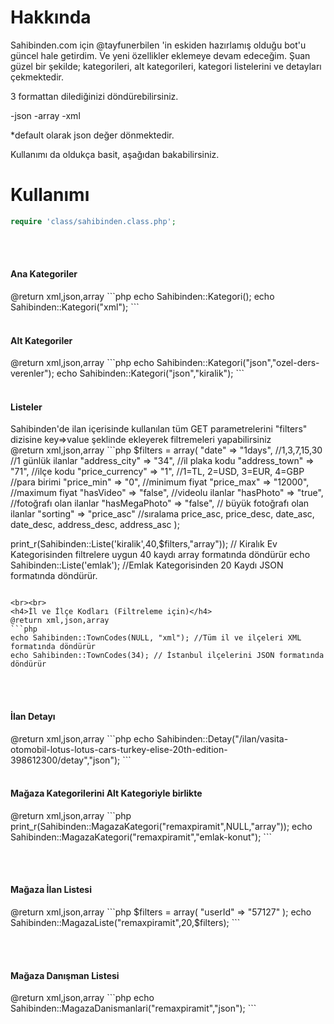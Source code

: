 Hakkında
====================

Sahibinden.com için @tayfunerbilen 'in eskiden hazırlamış olduğu bot'u güncel hale getirdim. Ve yeni özellikler eklemeye devam edeceğim. 
Şuan güzel bir şekilde; kategorileri, alt kategorileri, kategori listelerini ve detayları çekmektedir.

3 formattan dilediğinizi döndürebilirsiniz.

-json
-array
-xml


*default olarak json değer dönmektedir.



Kullanımı da oldukça basit, aşağıdan bakabilirsiniz.



Kullanımı
====================

```php
require 'class/sahibinden.class.php';
```

<br><br>
<h4>Ana Kategoriler</h4>
@return xml,json,array
```php
echo Sahibinden::Kategori();
echo Sahibinden::Kategori("xml");
```
<br><br>
<h4>Alt Kategoriler</h4>
@return xml,json,array
```php
echo Sahibinden::Kategori("json","ozel-ders-verenler");
echo Sahibinden::Kategori("json","kiralik");
```
<br><br>
<h4>Listeler</h4>
Sahibinden'de ilan içerisinde kullanılan tüm GET parametrelerini "filters" dizisine key=>value şeklinde ekleyerek filtremeleri yapabilirsiniz<br>
@return xml,json,array
```php
 $filters = array(
     "date" => "1days", //1,3,7,15,30  //1 günlük ilanlar
     "address_city" => "34", //il plaka kodu
     "address_town" => "71",  //ilçe kodu
     "price_currency" => "1", //1=TL, 2=USD, 3=EUR, 4=GBP  //para birimi
     "price_min" => "0", //minimum fiyat
     "price_max" => "12000", //maximum fiyat
     "hasVideo" => "false", //videolu ilanlar
     "hasPhoto" => "true",  //fotoğrafı olan ilanlar
     "hasMegaPhoto" => "false", // büyük fotoğrafı olan ilanlar
     "sorting" => "price_asc" //sıralama   price_asc, price_desc, date_asc, date_desc, address_desc, address_asc
 );

print_r(Sahibinden::Liste('kiralik',40,$filters,"array")); // Kiralık Ev Kategorisinden filtrelere uygun 40 kaydı array formatında döndürür
echo Sahibinden::Liste('emlak'); //Emlak Kategorisinden 20 Kaydı JSON formatında döndürür.
```

<br><br>
<h4>İl ve İlçe Kodları (Filtreleme için)</h4>
@return xml,json,array
```php
echo Sahibinden::TownCodes(NULL, "xml"); //Tüm il ve ilçeleri XML formatında döndürür
echo Sahibinden::TownCodes(34); // İstanbul ilçelerini JSON formatında döndürür
```
<br><br>
<h4>İlan Detayı</h4>
@return xml,json,array
```php
echo Sahibinden::Detay("/ilan/vasita-otomobil-lotus-lotus-cars-turkey-elise-20th-edition-398612300/detay","json");
```
<br><br>
<h4>Mağaza Kategorilerini Alt Kategoriyle birlikte</h4>
@return xml,json,array
```php
print_r(Sahibinden::MagazaKategori("remaxpiramit",NULL,"array"));
echo Sahibinden::MagazaKategori("remaxpiramit","emlak-konut");
```

<br><br>
<h4>Mağaza İlan Listesi</h4>
@return xml,json,array
```php
$filters = array(
    "userId" => "57127"
);
echo Sahibinden::MagazaListe("remaxpiramit",20,$filters);
```

<br><br>
<h4>Mağaza Danışman Listesi</h4>
@return xml,json,array
```php
echo Sahibinden::MagazaDanismanlari("remaxpiramit","json");
```




